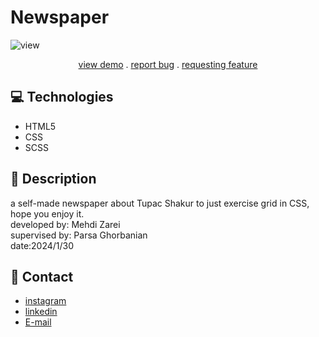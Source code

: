 # Newspaper
![view](https://github.com/Mehdi-Zaree/newspaper-grid/assets/155577064/acf05b6b-5562-48ac-ae9d-e7d7983fed83)
<p align="center">
<a href="https://mehdi-zaree.github.io/newspaper-grid/" target="_blank"> view demo</a> .
<a href="https://github.com/Mehdi-Zaree/newspaper-grid/issues">report bug</a> .
<a href="https://github.com/Mehdi-Zaree/newspaper-grid/issues">requesting feature</a></p>


</p>

## :computer: Technologies 
- HTML5
- CSS
- SCSS
## :page_facing_up: Description
a self-made newspaper about Tupac Shakur to just exercise grid in CSS, hope you enjoy it.</br>
developed by: Mehdi Zarei</br>
supervised by: Parsa Ghorbanian</br>
date:2024/1/30
## :iphone: Contact
- [instagram](https://instagram.com/mehdi_zarei-web)
- [linkedin](https://linkedin.com/in/mahdi-zri)
- [E-mail](mahdizarei22019@gmail.com)

 
